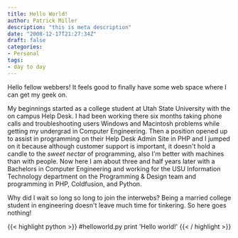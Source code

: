 ```yaml
---
title: Hello World!
author: Patrick Miller
description: "this is meta description"
date: "2008-12-17T21:27:34Z"
draft: false
categories:
- Personal
tags:
- day to day
---
```

Hello fellow webbers! It feels good to finally have some web space where I can get my geek on.
<!--more-->
My beginnings started as a college student at Utah State University with the on campus Help Desk. I had been working there six months taking phone calls and troubleshooting users Windows and Macintosh problems while getting my undergrad in Computer Engineering. Then a position opened up to assist in programming on their Help Desk Admin Site in PHP and I jumped on it because although customer support is important, it doesn't hold a candle to the _sweet nectar_ of programming, also I'm better with machines than with people. Now here I am about three and half years later with a Bachelors in Computer Engineering and working for the USU Information Technology department on the Programming &amp; Design team and programming in PHP, Coldfusion, and Python.

Why did I wait so long so long to join the interwebs? Being a married college student in engineering doesn't leave much time for tinkering. So here goes nothing!

{{< highlight python >}}
#helloworld.py
print 'Hello world!'
{{< / highlight >}}

